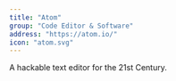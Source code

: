 ```yaml
---
title: "Atom"
group: "Code Editor & Software"
address: "https://atom.io/"
icon: "atom.svg"
---
```

A hackable text editor for the 21st Century.
